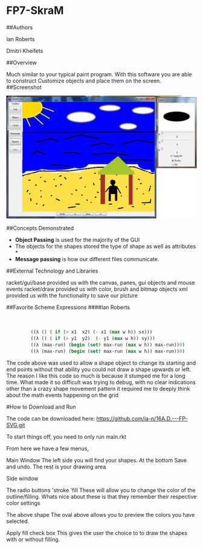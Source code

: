 # FP7-SkraM
##Authors

Ian Roberts

Dmitri Kheifets

##Overview

Much similar to your typical paint program. With this software you are able to construct Customize objects and place them on the screen. 
##Screenshot

![screenshot showing application use](oplss.png)

##Concepts Demonstrated

* **Object Passing** is used for the majority of the GUI 
* The objects for the shapes stored the type of shape as well as attributes *
* **Message passing** is how our different files communicate.

##External Technology and Libraries

racket/gui/base provided us with the canvas, panes, gui objects and  mouse events 
racket/draw provided us with color, brush and bitmap objects
xml provided us with the functionality to save our picture


##Favorite Scheme Expressions
####Ian Roberts
```scheme


         ((λ () ( if (> x1  x2) (- x1 (max w h)) sx)))
         ((λ () ( if (> y1  y2)  (- y1 (max w h)) sy)))
         ((λ (max-run) (begin (set! max-run (max w h)) max-run))0)
         ((λ (max-run) (begin (set! max-run (max w h)) max-run))0)
```

The code above was used to allow a shape object to change its starting and end points
without that ability you could not draw a shape upwards or left.
The reason I like this code so much is because it stumped me for a long time.
What made it so difficult was trying to debug, with no clear indications other
than a crazy shape movement pattern it required me to deeply think about the
math events happening on the grid

#How to Download and Run

The code can be downloaded here:
https://github.com/ia-n/16A.D.---FP-SVG.git

To start things off, you need to only run main.rkt

From here we have a few menus, 

Main Window
The left side you will find your shapes.
At the bottom Save and undo.
The rest is your drawing area

Side window

The radio buttons 'stroke 'fill
These will allow you to change the color of the outline/filling.
Whats nice about these is that they remember their respective color settings

The above shape
The oval above allows you to preview the colors you have selected.

Apply fill check box
This gives the user the choice to to draw the shapes with or without filling.
